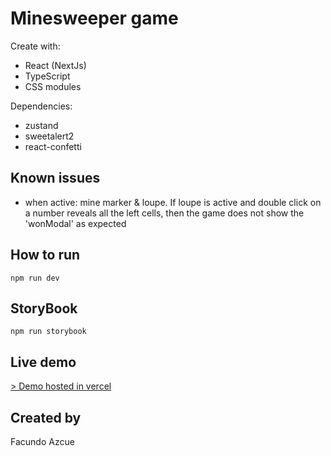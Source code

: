 # Minesweeper game

Create with:

-   React (NextJs)
-   TypeScript
-   CSS modules

Dependencies:

-   zustand
-   sweetalert2
-   react-confetti

## Known issues

-   when active: mine marker & loupe. If loupe is active and double click on a number reveals all the left cells, then the game does not show the 'wonModal' as expected

## How to run

```
npm run dev
```

## StoryBook

```
npm run storybook
```

## Live demo

[> Demo hosted in vercel](https://minesweeper.fazcue.vercel.app)

## Created by

Facundo Azcue

